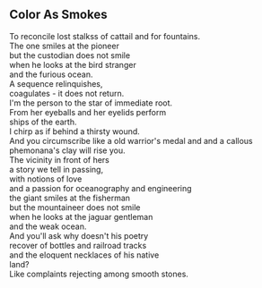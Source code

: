 Color As Smokes
---------------
To reconcile lost stalkss of cattail and for fountains.  
The one smiles at the pioneer  
but the custodian does not smile  
when he looks at the bird stranger  
and the furious ocean.  
A sequence relinquishes,  
coagulates - it does not return.  
I'm the person to the star of immediate root.  
From her eyeballs and her eyelids perform  
ships of the earth.  
I chirp as if behind a thirsty wound.  
And you circumscribe like a old warrior's medal and and a callous phemonana's clay will rise you.  
The vicinity in front of hers  
a story we tell in passing,  
with notions of love  
and a passion for oceanography and engineering  
the giant smiles at the fisherman  
but the mountaineer does not smile  
when he looks at the jaguar gentleman  
and the weak ocean.  
And you'll ask why doesn't his poetry  
recover of bottles and railroad tracks  
and the eloquent necklaces of his native  
land?  
Like complaints rejecting among smooth stones.  
